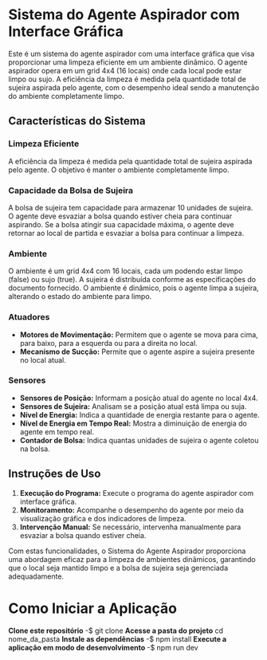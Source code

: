 # Sistema do Agente Aspirador com Interface Gráfica

Este é um sistema do agente aspirador com uma interface gráfica que visa proporcionar uma limpeza eficiente em um ambiente dinâmico. O agente aspirador opera em um grid 4x4 (16 locais) onde cada local pode estar limpo ou sujo. A eficiência da limpeza é medida pela quantidade total de sujeira aspirada pelo agente, com o desempenho ideal sendo a manutenção do ambiente completamente limpo.

## Características do Sistema

### Limpeza Eficiente
A eficiência da limpeza é medida pela quantidade total de sujeira aspirada pelo agente. O objetivo é manter o ambiente completamente limpo.

### Capacidade da Bolsa de Sujeira
A bolsa de sujeira tem capacidade para armazenar 10 unidades de sujeira. O agente deve esvaziar a bolsa quando estiver cheia para continuar aspirando. Se a bolsa atingir sua capacidade máxima, o agente deve retornar ao local de partida e esvaziar a bolsa para continuar a limpeza.

### Ambiente
O ambiente é um grid 4x4 com 16 locais, cada um podendo estar limpo (false) ou sujo (true). A sujeira é distribuída conforme as especificações do documento fornecido. O ambiente é dinâmico, pois o agente limpa a sujeira, alterando o estado do ambiente para limpo.

### Atuadores
- **Motores de Movimentação:** Permitem que o agente se mova para cima, para baixo, para a esquerda ou para a direita no local.
- **Mecanismo de Sucção:** Permite que o agente aspire a sujeira presente no local atual.

### Sensores
- **Sensores de Posição:** Informam a posição atual do agente no local 4x4.
- **Sensores de Sujeira:** Analisam se a posição atual está limpa ou suja.
- **Nível de Energia:** Indica a quantidade de energia restante para o agente.
- **Nível de Energia em Tempo Real:** Mostra a diminuição de energia do agente em tempo real.
- **Contador de Bolsa:** Indica quantas unidades de sujeira o agente coletou na bolsa.

## Instruções de Uso

1. **Execução do Programa:** Execute o programa do agente aspirador com interface gráfica.
2. **Monitoramento:** Acompanhe o desempenho do agente por meio da visualização gráfica e dos indicadores de limpeza.
3. **Intervenção Manual:** Se necessário, intervenha manualmente para esvaziar a bolsa quando estiver cheia.

Com estas funcionalidades, o Sistema do Agente Aspirador proporciona uma abordagem eficaz para a limpeza de ambientes dinâmicos, garantindo que o local seja mantido limpo e a bolsa de sujeira seja gerenciada adequadamente.


# Como Iniciar a Aplicação
**Clone este repositório**
-$ git clone
**Acesse a pasta do projeto**
cd nome_da_pasta
**Instale as dependências**
-$ npm install
**Execute a aplicação em modo de desenvolvimento**
-$ npm run dev